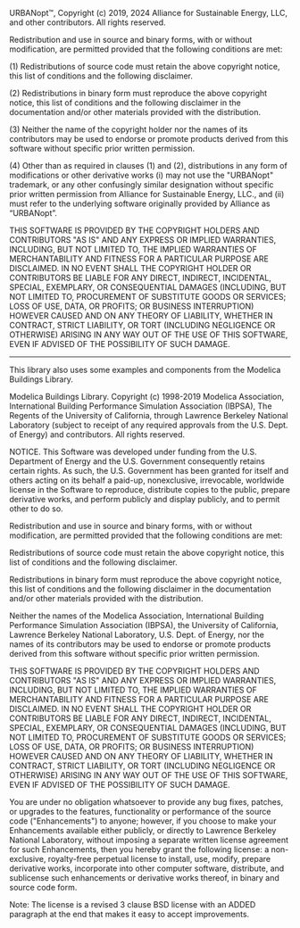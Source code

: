 URBANopt™, Copyright (c) 2019, 2024 Alliance for Sustainable Energy, LLC, and other contributors.
All rights reserved.

Redistribution and use in source and binary forms, with or without modification, are permitted
provided that the following conditions are met:

(1) Redistributions of source code must retain the above copyright notice, this list of conditions
and the following disclaimer.

(2) Redistributions in binary form must reproduce the above copyright notice, this list of conditions
and the following disclaimer in the documentation and/or other materials provided with the
distribution.

(3) Neither the name of the copyright holder nor the names of its contributors may be used to endorse
or promote products derived from this software without specific prior written permission.

(4) Other than as required in clauses (1) and (2), distributions in any form of modifications or
other derivative works (i) may not use the "URBANopt" trademark, or any other confusingly
similar designation without specific prior written permission from Alliance for Sustainable
Energy, LLC., and (ii) must refer to the underlying software originally provided by
Alliance as “URBANopt”.

THIS SOFTWARE IS PROVIDED BY THE COPYRIGHT HOLDERS AND CONTRIBUTORS "AS IS" AND ANY EXPRESS OR
IMPLIED WARRANTIES, INCLUDING, BUT NOT LIMITED TO, THE IMPLIED WARRANTIES OF MERCHANTABILITY AND
FITNESS FOR A PARTICULAR PURPOSE ARE DISCLAIMED. IN NO EVENT SHALL THE COPYRIGHT HOLDER OR
CONTRIBUTORS BE LIABLE FOR ANY DIRECT, INDIRECT, INCIDENTAL, SPECIAL, EXEMPLARY, OR CONSEQUENTIAL
DAMAGES (INCLUDING, BUT NOT LIMITED TO, PROCUREMENT OF SUBSTITUTE GOODS OR SERVICES; LOSS OF USE,
DATA, OR PROFITS; OR BUSINESS INTERRUPTION) HOWEVER CAUSED AND ON ANY THEORY OF LIABILITY, WHETHER
IN CONTRACT, STRICT LIABILITY, OR TORT (INCLUDING NEGLIGENCE OR OTHERWISE) ARISING IN ANY WAY OUT
OF THE USE OF THIS SOFTWARE, EVEN IF ADVISED OF THE POSSIBILITY OF SUCH DAMAGE.

---
This library also uses some examples and components from the Modelica Buildings Library.

Modelica Buildings Library. Copyright (c) 1998-2019
Modelica Association,
International Building Performance Simulation Association (IBPSA),
The Regents of the University of California, through Lawrence Berkeley National Laboratory
(subject to receipt of any required approvals from the U.S. Dept. of Energy) and
contributors.
All rights reserved.

NOTICE.  This Software was developed under funding from the U.S. Department of Energy and
the U.S. Government consequently retains certain rights.
As such, the U.S. Government has been granted for itself and others acting on its behalf
a paid-up, nonexclusive, irrevocable, worldwide license in the Software
to reproduce, distribute copies to the public, prepare derivative works, and
perform publicly and display publicly, and to permit other to do so.

Redistribution and use in source and binary forms, with or without modification,
are permitted provided that the following conditions are met:

Redistributions of source code must retain the above copyright notice,
this list of conditions and the following disclaimer.

Redistributions in binary form must reproduce the above copyright notice,
this list of conditions and the following disclaimer
in the documentation and/or other materials provided with the distribution.

Neither the names of the Modelica Association,
International Building Performance Simulation Association (IBPSA),
the University of California,
Lawrence Berkeley National Laboratory,
U.S. Dept. of Energy,
nor the names of its contributors
may be used to endorse or promote products derived from this software
without specific prior written permission.

THIS SOFTWARE IS PROVIDED BY THE COPYRIGHT HOLDERS AND CONTRIBUTORS "AS IS" AND
ANY EXPRESS OR IMPLIED WARRANTIES, INCLUDING, BUT NOT LIMITED TO,
THE IMPLIED WARRANTIES OF MERCHANTABILITY AND FITNESS FOR A PARTICULAR PURPOSE ARE DISCLAIMED.
IN NO EVENT SHALL THE COPYRIGHT HOLDER OR CONTRIBUTORS
BE LIABLE FOR ANY DIRECT, INDIRECT, INCIDENTAL, SPECIAL, EXEMPLARY, OR CONSEQUENTIAL DAMAGES
(INCLUDING, BUT NOT LIMITED TO, PROCUREMENT OF SUBSTITUTE GOODS OR SERVICES;
LOSS OF USE, DATA, OR PROFITS; OR BUSINESS INTERRUPTION)
HOWEVER CAUSED AND ON ANY THEORY OF LIABILITY, WHETHER IN CONTRACT,
STRICT LIABILITY, OR TORT (INCLUDING NEGLIGENCE OR OTHERWISE) ARISING
IN ANY WAY OUT OF THE USE OF THIS SOFTWARE, EVEN IF ADVISED OF THE POSSIBILITY OF SUCH DAMAGE.

You are under no obligation whatsoever to provide any bug fixes, patches,
or upgrades to the features, functionality or performance of the source code
("Enhancements") to anyone; however, if you choose to make your Enhancements
available either publicly, or directly to Lawrence Berkeley National
Laboratory, without imposing a separate written license agreement for such
Enhancements, then you hereby grant the following license: a non-exclusive,
royalty-free perpetual license to install, use, modify, prepare derivative
works, incorporate into other computer software, distribute, and sublicense
such enhancements or derivative works thereof, in binary and source code form.

Note: The license is a revised 3 clause BSD license with an ADDED paragraph
at the end that makes it easy to accept improvements.
